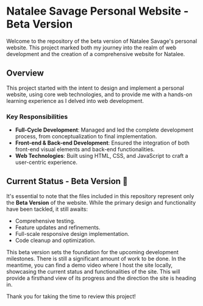 # Natalee Savage Personal Website - Beta Version

Welcome to the repository of the beta version of Natalee Savage's personal website. This project marked both my journey into the realm of web development and the creation of a comprehensive website for Natalee.

## Overview

This project started with the intent to design and implement a personal website, using core web technologies, and to provide me with a hands-on learning experience as I delved into web development. 

### Key Responsibilities

- **Full-Cycle Development**: Managed and led the complete development process, from conceptualization to final implementation.
- **Front-end & Back-end Development**: Ensured the integration of both front-end visual elements and back-end functionalities.
- **Web Technologies**: Built using HTML, CSS, and JavaScript to craft a user-centric experience. 

## Current Status - Beta Version 🚧

It's essential to note that the files included in this repository represent only the **Beta Version** of the website. While the primary design and functionality have been tackled, it still awaits:

- Comprehensive testing.
- Feature updates and refinements.
- Full-scale responsive design implementation.
- Code cleanup and optimization.
  
This beta version sets the foundation for the upcoming development milestones. There is still a significant amount of work to be done. In the meantime, you can find a demo video where I host the site locally, showcasing the current status and functionalities of the site. This will provide a firsthand view of its progress and the direction the site is heading in.

Thank you for taking the time to review this project!
